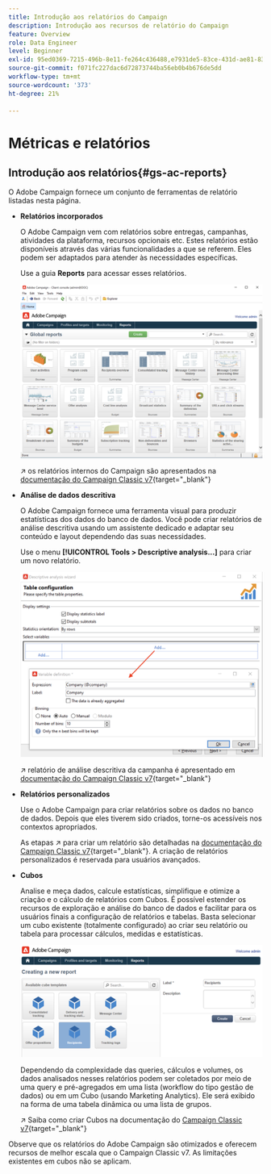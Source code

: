 ```yaml
---
title: Introdução aos relatórios do Campaign
description: Introdução aos recursos de relatório do Campaign
feature: Overview
role: Data Engineer
level: Beginner
exl-id: 95ed0369-7215-496b-8e11-fe264c436488,e7931de5-83ce-431d-ae81-83793d257550
source-git-commit: f071fc227dac6d72873744ba56eb0b4b676de5dd
workflow-type: tm+mt
source-wordcount: '373'
ht-degree: 21%

---
```


# Métricas e relatórios

## Introdução aos relatórios{#gs-ac-reports}

O Adobe Campaign fornece um conjunto de ferramentas de relatório listadas nesta página.

* **Relatórios incorporados**

   O Adobe Campaign vem com relatórios sobre entregas, campanhas, atividades da plataforma, recursos opcionais etc. Estes relatórios estão disponíveis através das várias funcionalidades a que se referem. Eles podem ser adaptados para atender às necessidades específicas.

   Use a guia **Reports** para acessar esses relatórios.

   ![](assets/built-in-reports.png)

   ↗️ os relatórios internos do Campaign são apresentados na [documentação do Campaign Classic v7](https://experienceleague.adobe.com/docs/campaign-classic/using/reporting/accessing-built-in-reports/about-campaign-built-in-reports.html){target=&quot;_blank&quot;}

* **Análise de dados descritiva**

   O Adobe Campaign fornece uma ferramenta visual para produzir estatísticas dos dados do banco de dados. Você pode criar relatórios de análise descritiva usando um assistente dedicado e adaptar seu conteúdo e layout dependendo das suas necessidades.

   Use o menu **[!UICONTROL Tools > Descriptive analysis...]** para criar um novo relatório.

   ![](assets/desc-analysis-report.png)

   ↗️ relatório de análise descritiva da campanha é apresentado em [documentação do Campaign Classic v7](https://experienceleague.adobe.com/docs/campaign-classic/using/reporting/analyzing-populations/about-descriptive-analysis.html){target=&quot;_blank&quot;}

* **Relatórios personalizados**

   Use o Adobe Campaign para criar relatórios sobre os dados no banco de dados. Depois que eles tiverem sido criados, torne-os acessíveis nos contextos apropriados.

   As etapas ↗️ para criar um relatório são detalhadas na [documentação do Campaign Classic v7](https://experienceleague.adobe.com/docs/campaign-classic/using/reporting/creating-new-reports/about-reports-creation-in-campaign.html){target=&quot;_blank&quot;}. A criação de relatórios personalizados é reservada para usuários avançados.

* **Cubos**

   Analise e meça dados, calcule estatísticas, simplifique e otimize a criação e o cálculo de relatórios com Cubos.  É possível estender os recursos de exploração e análise do banco de dados e facilitar para os usuários finais a configuração de relatórios e tabelas. Basta selecionar um cubo existente (totalmente configurado) ao criar seu relatório ou tabela para processar cálculos, medidas e estatísticas.

   ![](assets/create-a-report.png)

   Dependendo da complexidade das queries, cálculos e volumes, os dados analisados nesses relatórios podem ser coletados por meio de uma query e pré-agregados em uma lista (workflow do tipo gestão de dados) ou em um Cubo (usando Marketing Analytics). Ele será exibido na forma de uma tabela dinâmica ou uma lista de grupos.

   ↗️ Saiba como criar Cubos na documentação do [Campaign Classic v7](https://experienceleague.adobe.com/docs/campaign-classic/using/reporting/designing-reports-with-cubes/about-cubes.html){target=&quot;_blank&quot;}


Observe que os relatórios do Adobe Campaign são otimizados e oferecem recursos de melhor escala que o Campaign Classic v7. As limitações existentes em cubos não se aplicam.


